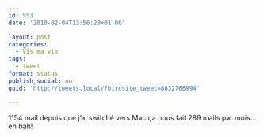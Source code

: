 ```yaml
---
id: 553
date: '2010-02-04T13:56:20+01:00'

layout: post
categories:
  - Vis ma vie
tags:
  - tweet
format: status
publish_social: no
guid: 'http://tweets.local/?birdsite_tweet=8632766994'

---
```


1154 mail depuis que j’ai switché vers Mac ça nous fait 289 mails par mois… eh bah!